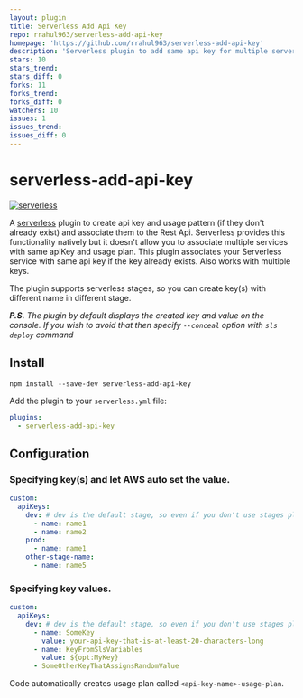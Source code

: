 ```yaml
---
layout: plugin
title: Serverless Add Api Key
repo: rrahul963/serverless-add-api-key
homepage: 'https://github.com/rrahul963/serverless-add-api-key'
description: 'Serverless plugin to add same api key for multiple serverless services i.e. to re-use apikey across multiple api gateway apis.'
stars: 10
stars_trend: 
stars_diff: 0
forks: 11
forks_trend: 
forks_diff: 0
watchers: 10
issues: 1
issues_trend: 
issues_diff: 0
---
```



# serverless-add-api-key
[![serverless](http://public.serverless.com/badges/v3.svg)](http://www.serverless.com)

A [serverless](http://www.serverless.com) plugin to create api key and usage pattern (if they don't already exist) and associate them to the Rest Api.
Serverless provides this functionality natively but it doesn't allow you to associate multiple services with same apiKey and usage plan.
This plugin associates your Serverless service with same api key if the key already exists. Also works with multiple keys.

The plugin supports serverless stages, so you can create key(s) with different name in different stage.

*__P.S.__ The plugin by default displays the created key and value on the console. If you wish to avoid that then specify `--conceal` option with `sls deploy` command*

## Install

`npm install --save-dev serverless-add-api-key`

Add the plugin to your `serverless.yml` file:

```yaml
plugins:
  - serverless-add-api-key
```

## Configuration

### Specifying key(s) and let AWS auto set the value.
```yaml
custom:
  apiKeys:
    dev: # dev is the default stage, so even if you don't use stages please specify the key names under dev
      - name: name1
      - name: name2
    prod:
      - name: name1
    other-stage-name:
      - name: name5

```

### Specifying key values.

```yaml
custom:
  apiKeys:
    dev: # dev is the default stage, so even if you don't use stages please specify the key names and values under dev
      - name: SomeKey
        value: your-api-key-that-is-at-least-20-characters-long
      - name: KeyFromSlsVariables
        value: ${opt:MyKey}
      - SomeOtherKeyThatAssignsRandomValue
```
Code automatically creates usage plan called `<api-key-name>-usage-plan`.
